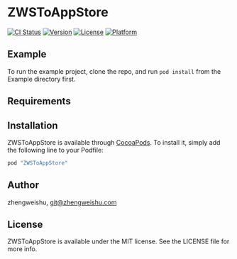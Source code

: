 # ZWSToAppStore

[![CI Status](http://img.shields.io/travis/zhengweishu/ZWSToAppStore.svg?style=flat)](https://travis-ci.org/zhengweishu/ZWSToAppStore)
[![Version](https://img.shields.io/cocoapods/v/ZWSToAppStore.svg?style=flat)](http://cocoapods.org/pods/ZWSToAppStore)
[![License](https://img.shields.io/cocoapods/l/ZWSToAppStore.svg?style=flat)](http://cocoapods.org/pods/ZWSToAppStore)
[![Platform](https://img.shields.io/cocoapods/p/ZWSToAppStore.svg?style=flat)](http://cocoapods.org/pods/ZWSToAppStore)

## Example

To run the example project, clone the repo, and run `pod install` from the Example directory first.

## Requirements

## Installation

ZWSToAppStore is available through [CocoaPods](http://cocoapods.org). To install
it, simply add the following line to your Podfile:

```ruby
pod "ZWSToAppStore"
```

## Author

zhengweishu, git@zhengweishu.com

## License

ZWSToAppStore is available under the MIT license. See the LICENSE file for more info.
